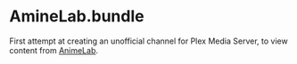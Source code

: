 # AmineLab.bundle

First attempt at creating an unofficial channel for Plex Media Server, to view content from [AnimeLab](https://www.animelab.com).